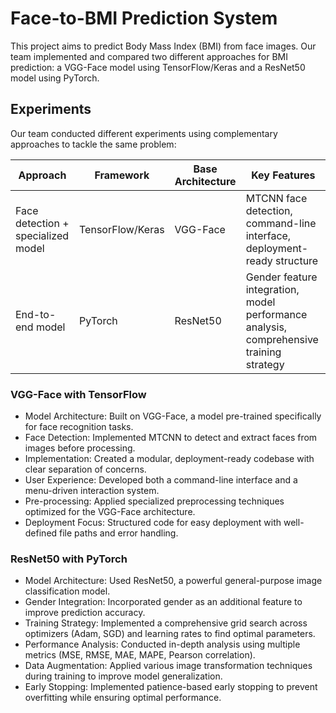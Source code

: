 # Face-to-BMI Prediction System

This project aims to predict Body Mass Index (BMI) from face images. Our team implemented and compared two different approaches for BMI prediction: a VGG-Face model using TensorFlow/Keras and a ResNet50 model using PyTorch.

## Experiments

Our team conducted different experiments using complementary approaches to tackle the same problem:

|  **Approach**                          | **Framework**        | **Base Architecture** | **Key Features**                                                                 |
|----------------------------------------|----------------------|-----------------------|----------------------------------------------------------------------------------|
| Face detection + specialized model     | TensorFlow/Keras     | VGG-Face              | MTCNN face detection, command-line interface, deployment-ready structure         |
| End-to-end model                       | PyTorch              | ResNet50              | Gender feature integration, model performance analysis, comprehensive training strategy |


### VGG-Face with TensorFlow

- Model Architecture: Built on VGG-Face, a model pre-trained specifically for face recognition tasks.
- Face Detection: Implemented MTCNN to detect and extract faces from images before processing.
- Implementation: Created a modular, deployment-ready codebase with clear separation of concerns.
- User Experience: Developed both a command-line interface and a menu-driven interaction system.
- Pre-processing: Applied specialized preprocessing techniques optimized for the VGG-Face architecture.
- Deployment Focus: Structured code for easy deployment with well-defined file paths and error handling.


### ResNet50 with PyTorch

- Model Architecture: Used ResNet50, a powerful general-purpose image classification model.
- Gender Integration: Incorporated gender as an additional feature to improve prediction accuracy.
- Training Strategy: Implemented a comprehensive grid search across optimizers (Adam, SGD) and learning rates to find optimal parameters.
- Performance Analysis: Conducted in-depth analysis using multiple metrics (MSE, RMSE, MAE, MAPE, Pearson correlation).
- Data Augmentation: Applied various image transformation techniques during training to improve model generalization.
- Early Stopping: Implemented patience-based early stopping to prevent overfitting while ensuring optimal performance.

